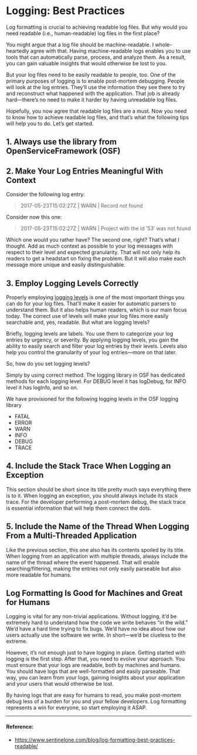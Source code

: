# Logging: Best Practices

Log formatting is crucial to achieving readable log files. But why would you need readable (i.e., human-readable) log files in the first place?

You might argue that a log file should be machine-readable. I whole-heartedly agree with that. Having machine-readable logs enables you to use tools that can automatically parse, process, and analyze them. As a result, you can gain valuable insights that would otherwise be lost to you.

But your log files need to be easily readable to people, too. One of the primary purposes of logging is to enable post-mortem debugging. People will look at the log entries. They’ll use the information they see there to try and reconstruct what happened with the application. That job is already hard—there’s no need to make it harder by having unreadable log files.

Hopefully, you now agree that readable log files are a must. Now you need to know how to achieve readable log files, and that’s what the following tips will help you to do. Let’s get started.

## 1. Always use the library from OpenServiceFramework (OSF)

## 2. Make Your Log Entries Meaningful With Context

Consider the following log entry:

> 2017-05-23T15:02:27Z | WARN | Record not found

Consider now this one:

> 2017-05-23T15:02:27Z | WARN | Project with the id ’53’ was not found

Which one would you rather have? The second one, right? That’s what I thought. Add as much context as possible to your log messages with respect to their level and expected granularity. That will not only help its readers to get a headstart on fixing the problem. But it will also make each message more unique and easily distinguishable.

## 3. Employ Logging Levels Correctly

Properly employing [logging levels](logging-levels.md) is one of the most important things you can do for your log files. That’ll make it easier for automatic parsers to understand them. But it also helps human readers, which is our main focus today. The correct use of levels will make your log files more easily searchable and, yes, readable. But what are logging levels?

Briefly, logging levels are labels. You use them to categorize your log entries by urgency, or severity. By applying logging levels, you gain the ability to easily search and filter your log entries by their levels. Levels also help you control the granularity of your log entries—more on that later.

So, how do you set logging levels?

Simply by using correct method. The logging library in OSF has dedicated methods for each logging level. For DEBUG level it has logDebug, for INFO level it has logInfo, and so on.

We have provisioned for the following logging levels in the OSF logging library

- FATAL
- ERROR
- WARN
- INFO
- DEBUG
- TRACE


## 4. Include the Stack Trace When Logging an Exception

This section should be short since its title pretty much says everything there is to it. When logging an exception, you should always include its stack trace. For the developer performing a post-mortem debug, the stack trace is essential information that will help them connect the dots.

## 5. Include the Name of the Thread When Logging From a Multi-Threaded Application

Like the previous section, this one also has its contents spoiled by its title. When logging from an application with multiple threads, always include the name of the thread where the event happened. That will enable searching/filtering, making the entries not only easily parseable but also more readable for humans.

## Log Formatting Is Good for Machines and Great for Humans

Logging is vital for any non-trivial applications. Without logging, it’d be extremely hard to understand how the code we write behaves “in the wild.” We’d have a hard time trying to fix bugs. We’d have no idea about how our users actually use the software we write. In short—we’d be clueless to the extreme.

However, it’s not enough just to have logging in place. Getting started with logging is the first step. After that, you need to evolve your approach. You must ensure that your logs are readable, both by machines and humans. You should have logs that are well-formatted and easily parseable. That way, you can learn from your logs, gaining insights about your application and your users that would otherwise be lost.

By having logs that are easy for humans to read, you make post-mortem debug less of a burden for you and your fellow developers. Log formatting represents a win for everyone, so start employing it ASAP.

***
#### Reference:
- <https://www.sentinelone.com/blog/log-formatting-best-practices-readable/>
